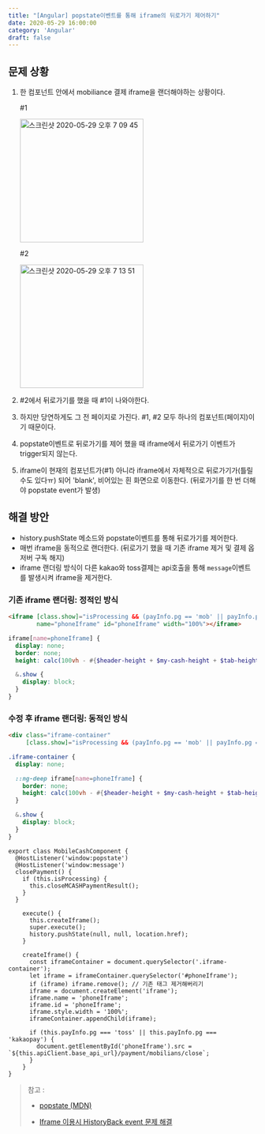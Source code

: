 ```yaml
---
title: "[Angular] popstate이벤트를 통해 iframe의 뒤로가기 제어하기"
date: 2020-05-29 16:00:00
category: 'Angular'
draft: false
---
```




## 문제 상황

1. 한 컴포넌트 안에서 mobiliance 결제 iframe을 랜더해야하는 상황이다.

   \#1

   <img width="250" alt="스크린샷 2020-05-29 오후 7 09 45" src="https://user-images.githubusercontent.com/36187948/83248604-488a7080-a1e0-11ea-9f06-68bae1c56895.png">

   \#2

   <img width="250" alt="스크린샷 2020-05-29 오후 7 13 51" src="https://user-images.githubusercontent.com/36187948/83248824-9dc68200-a1e0-11ea-8ff4-7f54e7ae3c53.png">

2. \#2에서 뒤로가기를 했을 때 #1이 나와야한다.

3. 하지만 당연하게도 그 전 페이지로 가진다. #1, #2 모두 하나의 컴포넌트(페이지)이기 때문이다.

4. popstate이벤트로 뒤로가기를 제어 했을 때 iframe에서 뒤로가기 이벤트가 trigger되지 않는다.

5. iframe이 현재의 컴포넌트가(#1) 아니라 iframe에서 자체적으로 뒤로가기가(틀릴 수도 있다ㅠ) 되어 'blank', 비어있는 흰 화면으로 이동한다. (뒤로가기를 한 번 더해야 popstate event가 발생)



## 해결 방안

- history.pushState 메소드와 popstate이벤트를 통해 뒤로가기를 제어한다.
- 매번 iframe을 동적으로 랜더한다. (뒤로가기 했을 때 기존 iframe 제거 및 결제 옵저버 구독 해지)
- iframe 랜더링 방식이 다른 kakao와 toss결제는 api호출을 통해 `message`이벤트를 발생시켜 iframe을 제거한다.

### 기존 iframe 랜더링: 정적인 방식

```html
<iframe [class.show]="isProcessing && (payInfo.pg == 'mob' || payInfo.pg == 'kakaopay' || payInfo.pg == 'toss')"
        name="phoneIframe" id="phoneIframe" width="100%"></iframe>
```

```scss
iframe[name=phoneIframe] {
  display: none;
  border: none;
  height: calc(100vh - #{$header-height + $my-cash-height + $tab-height + 5px});

  &.show {
    display: block;
  }
}
```

### 수정 후 iframe 랜더링: 동적인 방식

```html
<div class="iframe-container"
     [class.show]="isProcessing && (payInfo.pg == 'mob' || payInfo.pg == 'kakaopay' || payInfo.pg == 'toss')"></div>
```

```scss
.iframe-container {
  display: none;

  ::ng-deep iframe[name=phoneIframe] {
    border: none;
    height: calc(100vh - #{$header-height + $my-cash-height + $tab-height + 5px});
  }

  &.show {
    display: block;
  }
}
```

```tsx
export class MobileCashComponent {
  @HostListener('window:popstate')
  @HostListener('window:message')
  closePayment() {
    if (this.isProcessing) {
      this.closeMCASHPaymentResult();
    }
  }

	execute() {
	  this.createIframe();
	  super.execute();
	  history.pushState(null, null, location.href);
	}

	createIframe() {
	  const iframeContainer = document.querySelector('.iframe-container');
	  let iframe = iframeContainer.querySelector('#phoneIframe');
	  if (iframe) iframe.remove(); // 기존 태그 제거해버리기
	  iframe = document.createElement('iframe');
	  iframe.name = 'phoneIframe';
	  iframe.id = 'phoneIframe';
	  iframe.style.width = '100%';
	  iframeContainer.appendChild(iframe);

	  if (this.payInfo.pg === 'toss' || this.payInfo.pg === 'kakaopay') {
	    document.getElementById('phoneIframe').src = `${this.apiClient.base_api_url}/payment/mobilians/close`;
	  }
	}
}
```

> 참고 :
>
> - [popstate (MDN)](https://developer.mozilla.org/ko/docs/Web/API/Window/popstate_event)
>
> - [Iframe 이용시 HistoryBack event 문제 해결](https://devman.tistory.com/entry/Iframe-이용시-HistoryBack-event-문제-해결)
